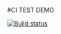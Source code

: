 #CI TEST DEMO

[![Build status](https://ci.appveyor.com/api/projects/status/kpsbl3equif6xje9?svg=true)](https://ci.appveyor.com/project/Letiana0622/objectreflectionproxy-forin)